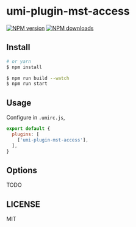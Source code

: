 # umi-plugin-mst-access

[![NPM version](https://img.shields.io/npm/v/umi-plugin-mst-access.svg?style=flat)](https://npmjs.org/package/umi-plugin-mst-access)
[![NPM downloads](http://img.shields.io/npm/dm/umi-plugin-mst-access.svg?style=flat)](https://npmjs.org/package/umi-plugin-mst-access)



## Install

```bash
# or yarn
$ npm install
```

```bash
$ npm run build --watch
$ npm run start
```

## Usage

Configure in `.umirc.js`,

```js
export default {
  plugins: [
    ['umi-plugin-mst-access'],
  ],
}
```

## Options

TODO

## LICENSE

MIT

